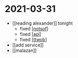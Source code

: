# 2021-03-31

- [[reading alexander]] tonight
  - fixed [[notsof]]
  - fixed [[apl]]
  - fixed [[ttwob]]
- [[add service]]
- [[malazan]]

[//begin]: # "Autogenerated link references for markdown compatibility"
[notsof]: ../notsof "Notsof"
[apl]: ../apl "apl"
[ttwob]: ../ttwob "ttwob"
[//end]: # "Autogenerated link references"